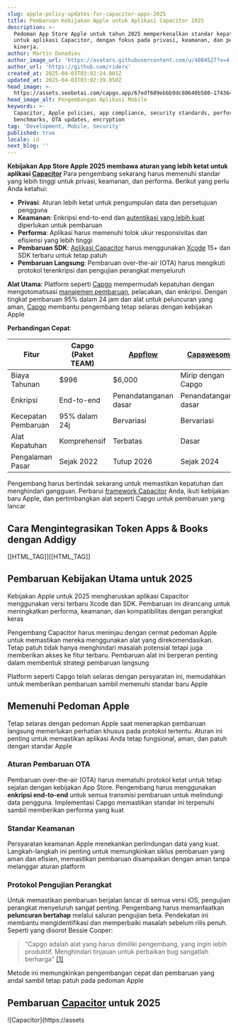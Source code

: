 ```yaml
---
slug: apple-policy-updates-for-capacitor-apps-2025
title: Pembaruan Kebijakan Apple untuk Aplikasi Capacitor 2025
description: >-
  Pedoman App Store Apple untuk tahun 2025 memperkenalkan standar kepatuhan baru
  untuk aplikasi Capacitor, dengan fokus pada privasi, keamanan, dan peningkatan
  kinerja.
author: Martin Donadieu
author_image_url: 'https://avatars.githubusercontent.com/u/4084527?v=4'
author_url: 'https://github.com/riderx'
created_at: 2025-04-03T03:02:24.801Z
updated_at: 2025-04-03T03:02:39.050Z
head_image: >-
  https://assets.seobotai.com/capgo.app/67edf689ebbb9dc80640b580-1743649359050.jpg
head_image_alt: Pengembangan Aplikasi Mobile
keywords: >-
  Capacitor, Apple policies, app compliance, security standards, performance
  benchmarks, OTA updates, encryption
tag: 'Development, Mobile, Security'
published: true
locale: id
next_blog: ''
---
```


**Kebijakan App Store Apple 2025 membawa aturan yang lebih ketat untuk aplikasi [Capacitor](https://capacitorjs.com/)** Para pengembang sekarang harus memenuhi standar yang lebih tinggi untuk privasi, keamanan, dan performa. Berikut yang perlu Anda ketahui:

-   **Privasi**: Aturan lebih ketat untuk pengumpulan data dan persetujuan pengguna
-   **Keamanan**: Enkripsi end-to-end dan [autentikasi yang lebih kuat](https://capgo.app/docs/webapp/mfa/) diperlukan untuk pembaruan
-   **Performa**: Aplikasi harus memenuhi tolok ukur responsivitas dan efisiensi yang lebih tinggi
-   **Pembaruan SDK**: [Aplikasi Capacitor](https://capgo.app/blog/capacitor-comprehensive-guide/) harus menggunakan [Xcode](https://developer.apple.com/xcode/) 15+ dan SDK terbaru untuk tetap patuh
-   **Pembaruan Langsung**: Pembaruan over-the-air (OTA) harus mengikuti protokol terenkripsi dan pengujian perangkat menyeluruh

**Alat Utama**: Platform seperti [Capgo](https://capgo.app/) mempermudah kepatuhan dengan mengotomatisasi [manajemen pembaruan](https://capgo.app/docs/plugin/cloud-mode/manual-update/), pelacakan, dan enkripsi. Dengan tingkat pembaruan 95% dalam 24 jam dan alat untuk peluncuran yang aman, [Capgo](https://capgo.app/) membantu pengembang tetap selaras dengan kebijakan Apple

**Perbandingan Cepat**:

| Fitur | Capgo (Paket TEAM) | [Appflow](https://ionicio/appflow/) | [Capawesome](https://capawesomeio/) |
| --- | --- | --- | --- |
| Biaya Tahunan | $996 | $6,000 | Mirip dengan Capgo |
| Enkripsi | End-to-end | Penandatanganan dasar | Penandatanganan dasar |
| Kecepatan Pembaruan | 95% dalam 24j | Bervariasi | Bervariasi |
| Alat Kepatuhan | Komprehensif | Terbatas | Dasar |
| Pengalaman Pasar | Sejak 2022 | Tutup 2026 | Sejak 2024 |

Pengembang harus bertindak sekarang untuk memastikan kepatuhan dan menghindari gangguan. Perbarui [framework Capacitor](https://capgo.app/blog/capacitor-comprehensive-guide/) Anda, ikuti kebijakan baru Apple, dan pertimbangkan alat seperti Capgo untuk pembaruan yang lancar

## Cara Mengintegrasikan Token Apps & Books dengan Addigy

[[HTML_TAG]][[HTML_TAG]]

## Pembaruan Kebijakan Utama untuk 2025

Kebijakan Apple untuk 2025 mengharuskan aplikasi Capacitor menggunakan versi terbaru Xcode dan SDK. Pembaruan ini dirancang untuk meningkatkan performa, keamanan, dan kompatibilitas dengan perangkat keras

Pengembang Capacitor harus meninjau dengan cermat pedoman Apple untuk memastikan mereka menggunakan alat yang direkomendasikan. Tetap patuh tidak hanya menghindari masalah potensial tetapi juga memberikan akses ke fitur terbaru. Pembaruan alat ini berperan penting dalam membentuk strategi pembaruan langsung

Platform seperti Capgo telah selaras dengan persyaratan ini, memudahkan untuk memberikan pembaruan sambil memenuhi standar baru Apple

## Memenuhi Pedoman Apple

Tetap selaras dengan pedoman Apple saat menerapkan pembaruan langsung memerlukan perhatian khusus pada protokol tertentu. Aturan ini penting untuk memastikan aplikasi Anda tetap fungsional, aman, dan patuh dengan standar Apple

### Aturan Pembaruan OTA

Pembaruan over-the-air (OTA) harus mematuhi protokol ketat untuk tetap sejalan dengan kebijakan App Store. Pengembang harus menggunakan **enkripsi end-to-end** untuk semua transmisi pembaruan untuk melindungi data pengguna. Implementasi Capgo memastikan standar ini terpenuhi sambil memberikan performa yang kuat

### Standar Keamanan

Persyaratan keamanan Apple menekankan perlindungan data yang kuat. Langkah-langkah ini penting untuk memungkinkan siklus pembaruan yang aman dan efisien, memastikan pembaruan disampaikan dengan aman tanpa melanggar aturan platform

### Protokol Pengujian Perangkat

Untuk memastikan pembaruan berjalan lancar di semua versi iOS, pengujian perangkat menyeluruh sangat penting. Pengembang harus memanfaatkan **peluncuran bertahap** melalui saluran pengujian beta. Pendekatan ini membantu mengidentifikasi dan memperbaiki masalah sebelum rilis penuh. Seperti yang disorot Bessie Cooper:

> "Capgo adalah alat yang harus dimiliki pengembang, yang ingin lebih produktif. Menghindari tinjauan untuk perbaikan bug sangatlah berharga" [\[1\]](https://capgo.app/)

Metode ini memungkinkan pengembangan cepat dan pembaruan yang andal sambil tetap patuh pada pedoman Apple

## Pembaruan [Capacitor](https://capacitorjs.com/) untuk 2025

![Capacitor](https://assets